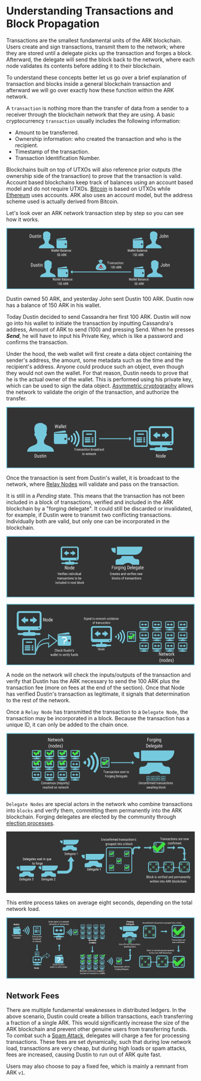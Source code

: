 # Understanding Transactions and Block Propagation

Transactions are the smallest fundamental units of the ARK blockchain. Users create and sign transactions, transmit them to the network; where they are stored until a delegate picks up the transaction and forges a block. Afterward, the delegate will send the block back to the network, where each node validates its contents before adding it to their blockchain.

To understand these concepts better let us go over a brief explanation of transaction and blocks inside a general blockchain transaction and afterward we will go over exactly how these function within the ARK network.

A `transaction` is nothing more than the transfer of data from a sender to a receiver through the blockchain network that they are using. A basic cryptocurrency `transaction` usually includes the following information:

- Amount to be transferred.
- Ownership information: who created the transaction and who is the recipient.
- Timestamp of the transaction.
- Transaction Identification Number.

Blockchains built on top of UTXOs will also reference prior outputs (the ownership side of the transaction) to prove that the transaction is valid. Account based blockchains keep track of balances using an account based model and do not require UTXOs. [Bitcoin](https://en.bitcoin.it/wiki/Main_Page) is based on UTXOs while [Ethereum](https://en.wikipedia.org/wiki/Ethereum) uses accounts. ARK also uses an account model, but the address scheme used is actually derived from Bitcoin.

Let's look over an ARK network transaction step by step so you can see how it works.

![Transactions 1](./assets/understanding-transactions-and-block-propagation/Transactions_01.png)

Dustin owned 50 ARK, and yesterday John sent Dustin 100 ARK. Dustin now has a balance of 150 ARK in his wallet.

Today Dustin decided to send Cassandra her first 100 ARK. Dustin will now go into his wallet to initiate the transaction by inputting Cassandra's address, Amount of ARK to send (100) and pressing Send. When he presses **_Send_**, he will have to input his Private Key, which is like a password and confirms the transaction.

Under the hood, the web wallet will first create a data object containing the sender's address, the amount, some metadata such as the time and the recipient's address. Anyone could produce such an object, even though they would not own the wallet. For that reason, Dustin needs to prove that he is the actual owner of the wallet. This is performed using his private key, which can be used to sign the data object. [Asymmetric cryptography](https://en.wikipedia.org/wiki/Public-key_cryptography) allows the network to validate the origin of the transaction, and authorize the transfer.

![Transactions 4](./assets/understanding-transactions-and-block-propagation/Transactions_04.png)

Once the transaction is sent from Dustin's wallet, it is broadcast to the network, where [Relay Nodes](/introduction/ark/ark-network-topology.html#relay-nodes) will validate and pass on the transaction.

It is still in a _Pending_ state. This means that the transaction has not been included in a block of transactions, verified and included in the ARK blockchain by a "forging delegate". It could still be discarded or invalidated, for example, if Dustin were to transmit two conflicting transactions. Individually both are valid, but only one can be incorporated in the blockchain.

![Transactions 5](./assets/understanding-transactions-and-block-propagation/Transactions_05.png)

![Transactions 6](./assets/understanding-transactions-and-block-propagation/Transactions_06.png)

A node on the network will check the inputs/outputs of the transaction and verify that Dustin has the ARK necessary to send the 100 ARK plus the transaction fee (more on fees at the end of the section). Once that Node has verified Dustin's transaction as legitimate, it signals that determination to the rest of the network.

Once a `Relay Node` has transmitted the transaction to a `Delegate Node`, the transaction may be incorporated in a block. Because the transaction has a unique ID, it can only be added to the chain once.

![Transactions 7](./assets/understanding-transactions-and-block-propagation/Transactions_07.png)

`Delegate Nodes` are special actors in the network who combine transactions into `blocks` and verify them, committing them permanently into the ARK blockchain. Forging delegates are elected by the community through [election processes](/introduction/ark/ark-network-topology.html#voting).

![Transactions 8](./assets/understanding-transactions-and-block-propagation/Transactions_08.png)

This entire process takes on average eight seconds, depending on the total network load.

![Transactions 9](./assets/understanding-transactions-and-block-propagation/Transactions_09.png)

## Network Fees

There are multiple fundamental weaknesses in distributed ledgers. In the above scenario, Dustin could create a billion transactions, each transferring a fraction of a single ARK. This would significantly increase the size of the ARK blockchain and prevent other genuine users from transferring funds. To combat such a [Spam Attack](https://en.bitcoin.it/wiki/Spam_transactions), delegates will charge a fee for processing transactions. These fees are set dynamically, such that during low network load, transactions are very cheap, but during high loads or spam attacks, fees are increased, causing Dustin to run out of ARK quite fast.

Users may also choose to pay a fixed fee, which is mainly a remnant from ARK `v1`.
